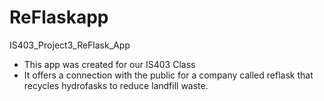 # ReFlaskapp
IS403_Project3_ReFlask_App

- This app was created for our IS403 Class
- It offers a connection with the public for a company called reflask that recycles hydrofasks to reduce landfill waste.
